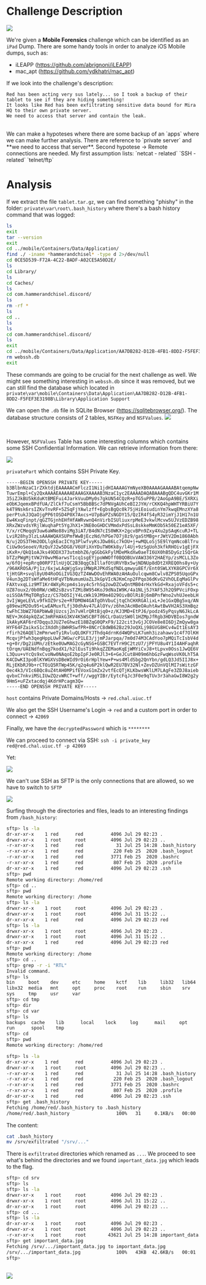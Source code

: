 # Challenge Description

<img src="images/img1.png" />
<br>

We're given a **Mobile Forensics** challenge which can be identified as an `iPad` Dump.
There are some handy tools in order to analyze iOS Mobile dumps, such as:
* iLEAPP (https://github.com/abrignoni/iLEAPP)
* mac_apt (https://github.com/ydkhatri/mac_apt)

If we look into the challenge's description:
```
Red has been acting very sus lately... so I took a backup of their tablet to see if they are hiding something!
It looks like Red has been exfiltrating sensitive data bound for Mira HQ to their own private server. 
We need to access that server and contain the leak.
```

<br>
We can make a hypoteses where there are some backup of an `apps` where we can make further analysis.
There are reference to `private server` and **we need to access that server**. 
Second hypotese -> Remote connections are needed.
My first assumption lists:
`netcat - related`
`SSH - related`
`telnet/ftp`

# Analysis

If we extract the file `tablet.tar.gz`, we can find something "phishy" in the folder:
`private\var\root\.bash_history` where there's a bash history command that was logged:

```bash
ls
exit
tar --version
exit
cd ../mobile/Containers/Data/Application/
find ./ -iname *hammerandchisel* -type d 2>/dev/null
cd 0CE5D539-F72A-4C22-BADF-A02CE5A50D2E/
ls
cd Library/
ls
cd Caches/
ls
cd com.hammerandchisel.discord/
ls
rm -rf *
ls
cd ..
ls
ls
cd com.hammerandchisel.discord/
ls
exit
cd ../mobile/Containers/Data/Application/AA7DB282-D12B-4FB1-8DD2-F5FEF3E3198B/Library/Application\ Support/
rm webssh.db 
exit
```

These commands are going to be crucial for the next challenge as well. We might see something interesting in
`webssh.db` since it was removed, but we can still find the database which located in
`private\var\mobile\Containers\Data\Application\AA7DB282-D12B-4FB1-8DD2-F5FEF3E3198B\Library\Application Support`

We can open the `.db` file in SQLite Browser (https://sqlitebrowser.org/).
The database structure consists of 2 tables, `NSFKey` and `NSFValues`.
<img src="images/img2.png" />

<br>

However, `NSFValues` Table has some interesting columns which contains some SSH Confidential Information.
We can retrieve information from there:

<img src="images/img3.png" />
<br>

`privatePart` which contains SSH Private Key.
```
-----BEGIN OPENSSH PRIVATE KEY-----
b3BlbnNzaC1rZXktdjEAAAAACmFlczI1Ni1jdHIAAAAGYmNyeXB0AAAAGAAAABAtqempNw
TuwrEmpl+Cy2QxAAAAEAAAAAEAAAGXAAAAB3NzaC1yc2EAAAADAQABAAABgQDC4uvGKr1M
35iZJkBU5kKduKtBMEFui4JarkVuuDMy0s7gkUN54CQzR+pTG5uPPB/2AoGpA9BE/5XRXi
eObKJqemxBPdfUA/ZlCkf7uCsmY5BbBBSc7dPNVgAUhCeBI2JYH/rCKKQ4hpWHTYRBiU7Y
k4T9Nsk6rsIZKvTnvRF+5ZSqFjYAwlzff+EgbsBgQc0k75jHiEoiudinYm7kwqEMnzXYa8
perPtukJ3QaOjgPP6tOSD4P0X7Axcs+U7pBaPZsNGDY15/QzIR4fS4yR32imYjJ1H17n1U
Ew4KxqFinpt/qGZTGjnhEHfHfAWRvwnQ4nVirbISUliuxrpMeE3vkwlMcvw5UJVzEDZB98
XRxZWzvdsYRjlWuqhaPt5YgJhX1+3NE0oGHDCVMmdxPdSsL8skkeMmKOb5k50EZ1eA5XF/
Y/x/rCMeqqV3uw6aWNe88viMg3iAT/B4dN7cIS0WKX+2gcvBPn9Zxy4Xu2pSAqKcuRJ+TL
LviR28hy3lzLsAAAWQAXSUPmfWwBjEczNd/hPGe7O7j8z9/gaStMBg+rJWtV2Dm1860Abh
N/uj2DS3THm2ODLlgkEacICYg3PlwfvyKsJDw86Lc7kOU+j+wMQLoSj5E9lYqmNcoBlTru
CiUw9oSeoeV/RzQuYJ2w5DG8/V6UFiXnYDuTW0Kk8y/l4Uj+9zSgUoh3kfkRHOiv1gEjFX
iKxR+/QkQ1oAJks49DDX373utmbhZ6/gGGbGkFylMDeMkdXw0aeTI6UX0hB5DyGz1SQrGk
bTZzPWgMjtVWJY0wvM6arwsT1cq1sgEYjpoWWOff0BQOBUxVAW336Y2HAEYp/zsMCLL3Zo
w/6fOj+epRrq00RP7IlnUjQC2B38qgCbIllafOtURVYBx5wjNDNUp8dDt2XREQ0hs8y+Uy
/96AKROSA/Pj1z/6xjwLAqWjgSxyiMWpRJPKdSqfNDLqmwyu8Ef/Ent0SWLXYK8GPCVr6X
tjHtGR+svql8yU04RoOGiIVG3QzTZ4WwDOvEhRWA0zAHAuOulcqwm8Cwlv8ZPS05UqoGPx
V4un3g2DTsWfaMe6tHFqVTbNumumUaZL3kGpVIcNJKmCnp2FPqo36dKvG2VhOLEqMaGlPv
FAXtvxqLiz9MT1Kr4WXyRcpm4s1oy4c5rhSq2owDZCwQntMB04rHxYkGd+RxajoVFds5+c
UZ87oux2/0b0RW/cWB2sBzvsTZMi8W954KoJ9dNaIW9K/4a1NLj5JYAF5Jh2Q9PVciFOxp
oiSSOAfMqTORg5zz/CS7bO5IjY4LcWk19JM9m4O29OivBOlRiBj6mBPnfWno2vhUJeebLH
3vIjWgeLEVLv9fkOZ9rs2e+RfDMOW4GATgOhVbuCjtqChCHXRGAlixL+Je1GxQBg5xq/AN
g89ewzM2Ou95+LwEAMuxfLfj30dhAv47LAlOYv/z6hmJAcHBeOAuhtAwtBwVH2AS3XmBqz
twFhC3bWZ7OAPbWwBjUzcsj2n7vHlrQRtBjq0+z/KJ3MD+EtPJ6/podz45yPqsyN6JkLcA
NEV+JKd4pkQZaC3mRFHAkG3KV4K5WSCBFTd6CLrDaUzSW0l1HZMpJfRgb3HDVBIos7gndW
1kAkyKAF6rd7Dqqu3JUZ7eGhwzE18BZqG0QPxF9/122cit3vGjJCOVe8e8I6DjZmQyw8ga
HYF64FZaikxS1c3Xddhj8WHRSwfPR+8NCrC8dWB62Bz29JoQXLj98GVG8HCv4wIt1EsAY3
rfirh26AQEl2mPmrweTy1RvluQLOKFYJThdq4drnKd4WQPsLK7umh3izahawv1c4f7OlKH
McqvjPfwh3qegHppLUwFJWGw/cP1LE3/jjmPJarpqa/7m0d74M3CAdYoo7pMQiTcIsbV4d
+g+0r/Dg2iUMn/zEtke0UwMAG2cGyNSG+GSBC7EVTrH9C2tzU7/jPFYU8u4Y1I4AHFaqhR
tOrqm/UAENdfnBqg7kodX1/h2lEusTi9hkqZZEMaoKqEjWMYiCvJ8+tLpvx0Oss1JwQE6V
L3Quu+vYcQs9xCvoNw0NAqoE2bpIpFJe0RJl3+6+GeJCut8H09m6hbGzFwqWsoVK0LhT5A
K4CDwKI3poBlKYWGXVsDBeWId9rOi6rHplYew+P+ws4MldSbg2QnYbn/gdLQ3Jd5IIJ8x+
RLjEKbRJ9b+rCTOiQ5RTWp45K/q2q4u6P2klQwR2EU7BV32Nl+ZevDZUnVQlMI7sWitzGF
Oec4k3/VIc6BQc8uZ4tAH0MPifEVoxG1mZx2vtfEcQTjKLKbwsWKlLM7LAgFe3ZDJ8aieb
qvbxC7nkviMSLIUwZQzvWRCT+wff//wggYIBr/EytcFqJc3F0e9qTUv3r3ahaGwI8W2g2y
9HmS+uFZxtacdqj4KdrHPcagm3Q=
-----END OPENSSH PRIVATE KEY-----
```

`host` contains Private Domains/Hosts -> `red.chal.uiuc.tf`

We also get the SSH Username's Login -> `red`
and a custom port in order to connect -> `42069`

Finally, we have the `decryptedPassword` which is `********`

We can proceed to connect via SSH:
`ssh -i private_key red@red.chal.uiuc.tf -p 42069`

Yet:

<img src="images/img4.png" />
<br>

We can't use SSH as SFTP is the only connections that are allowed, so
we have to switch to `SFTP`

<img src="images/img5.png" />

Surfing through the directories and files, leads to an interesting findings
from `/bash_history`:

```bash
sftp> ls -la
dr-xr-xr-x    1 red      red          4096 Jul 29 02:23 .
drwxr-xr-x    1 root     root         4096 Jul 29 02:23 ..
-r-xr-xr-x    1 red      red            31 Jul 25 14:28 .bash_history
-r-xr-xr-x    1 red      red           220 Feb 25  2020 .bash_logout
-r-xr-xr-x    1 red      red          3771 Feb 25  2020 .bashrc
-r-xr-xr-x    1 red      red           807 Feb 25  2020 .profile
dr-xr-xr-x    1 red      red          4096 Jul 29 02:23 .ssh
sftp> pwd
Remote working directory: /home/red
sftp> cd ..
sftp> pwd
Remote working directory: /home
sftp> ls -la
drwxr-xr-x    1 root     root         4096 Jul 29 02:23 .
drwxr-xr-x    1 root     root         4096 Jul 31 15:22 ..
dr-xr-xr-x    1 red      red          4096 Jul 29 02:23 red
sftp> ls -la
drwxr-xr-x    1 root     root         4096 Jul 29 02:23 .
drwxr-xr-x    1 root     root         4096 Jul 31 15:22 ..
dr-xr-xr-x    1 red      red          4096 Jul 29 02:23 red
sftp> pwd
Remote working directory: /home
sftp> cd ..
sftp> grep -r -i "RTL"
Invalid command.
sftp> ls
bin     boot    dev     etc     home    kctf    lib     lib32   lib64   
libx32  media   mnt     opt     proc    root    run     sbin    srv     
sys     tmp     usr     var     
sftp> cd tmp
sftp> dir
sftp> cd var
sftp> ls
backups  cache    lib      local    lock     log      mail     opt      
run      spool    tmp      
sftp> cd 
sftp> pwd
Remote working directory: /home/red

sftp> ls -la
dr-xr-xr-x    1 red      red          4096 Jul 29 02:23 .
drwxr-xr-x    1 root     root         4096 Jul 29 02:23 ..
-r-xr-xr-x    1 red      red            31 Jul 25 14:28 .bash_history
-r-xr-xr-x    1 red      red           220 Feb 25  2020 .bash_logout
-r-xr-xr-x    1 red      red          3771 Feb 25  2020 .bashrc
-r-xr-xr-x    1 red      red           807 Feb 25  2020 .profile
dr-xr-xr-x    1 red      red          4096 Jul 29 02:23 .ssh
sftp> get .bash_history
Fetching /home/red/.bash_history to .bash_history
/home/red/.bash_history                 100%   31     0.1KB/s   00:00    
```

The content:
```bash
cat .bash_history
mv /srv/exfiltrated "/srv/..."
```

There is `exfiltrated` directories which renamed as `...`. 
We proceed to see what's behind the directories and we found `important_data.jpg` which
leads to the flag.

```bash
sftp> cd srv
sftp> ls
sftp> ls -la
drwxr-xr-x    1 root     root         4096 Jul 29 02:23 .
drwxr-xr-x    1 root     root         4096 Jul 31 15:22 ..
dr-xr-xr-x    1 root     root         4096 Jul 29 02:23 ...
sftp> cd ...
sftp> ls -la
dr-xr-xr-x    1 root     root         4096 Jul 29 02:23 .
drwxr-xr-x    1 root     root         4096 Jul 29 02:23 ..
-r-xr-xr-x    1 root     root        43621 Jul 25 14:28 important_data.jpg
sftp> get important_data.jpg 
Fetching /srv/.../important_data.jpg to important_data.jpg
/srv/.../important_data.jpg             100%   43KB  42.6KB/s   00:01    
sftp>
```
<br>

<img src="images/important_data.jpg" />


